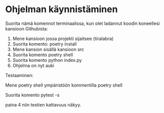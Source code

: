 # Ohjelman käynnistäminen

Suorita nämä komennot terminaalissa, kun olet ladannut koodin koneellesi kansioon Githubista:

1. Mene kansioon jossa projekti sijaitsee (tiralabra)
2. Suorita komento: poetry install
3. Mene kansion sisällä kansioon src
4. Suorita komento poetry shell
5. Suorita komento python index.py
6. Ohjelma on nyt auki

Testaaminen:

Mene poetry shell ympäristöön kommentilla poetry shell

Suorita komento pytest -s 

paina 4 niin testien kattavuus näkyy.

